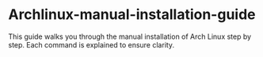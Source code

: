 # Archlinux-manual-installation-guide
This guide walks you through the manual installation of Arch Linux step by step. Each command is explained to ensure clarity.
